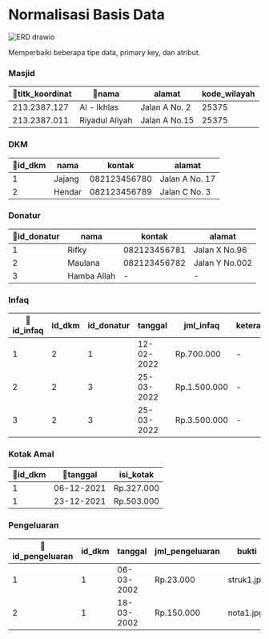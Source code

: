 # Normalisasi Basis Data

![ERD drawio](https://user-images.githubusercontent.com/81552476/162382138-eaa80d61-43e8-4658-ad37-d00ca4428230.png)

Memperbaiki beberapa tipe data, primary key, dan atribut.

### Masjid
|🔑titk_koordinat|🔑nama|alamat|kode_wilayah|
|---|---|---|---|
|213.2387.127|Al - Ikhlas|Jalan A No. 2|25375|
|213.2387.011|Riyadul Aliyah|Jalan A No.15|25375|

### DKM
|🔑id_dkm|nama|kontak|alamat|
|---|---|---|---|
|1|Jajang|082123456780|Jalan A No. 17|
|2|Hendar|082123456789|Jalan C No. 3|

### Donatur
|🔑id_donatur|nama|kontak|alamat|
|---|---|---|---|
|1|Rifky|082123456781|Jalan X No.96|
|2|Maulana|082123456782|Jalan Y No.002|
|3|Hamba Allah|-|-|

### Infaq
|🔑id_infaq|id_dkm|id_donatur|tanggal|jml_infaq|keterangan|
|---|---|---|---|---|---|
|1|2|1|12-02-2022|Rp.700.000|-|
|2|2|3|25-03-2022|Rp.1.500.000|-|
|3|2|3|25-03-2022|Rp.3.500.000|-|

### Kotak Amal
|🔑id_dkm|🔑tanggal|isi_kotak|
|---|---|---|
|1|06-12-2021|Rp.327.000|
|1|23-12-2021|Rp.503.000|

### Pengeluaran
|🔑id_pengeluaran|id_dkm|tanggal|jml_pengeluaran|bukti|keterangan|
|---|---|---|---|---|---|
|1|1|06-03-2002|Rp.23.000|struk1.jpg|pulsa listrik|
|2|1|18-03-2002|Rp.150.000|nota1.jpg|speaker|
